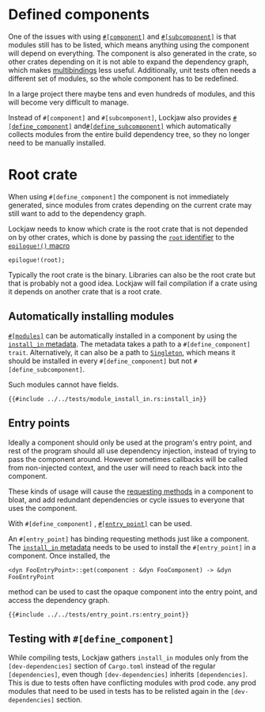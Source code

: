 # Defined components

One of the issues with
using [`#[component]`](https://docs.rs/lockjaw/latest/lockjaw/attr.component.html#)
and [`#[subcomponent]`](https://docs.rs/lockjaw/latest/lockjaw/attr.subcomponent.html) is that
modules still has to be listed, which means anything using the component will depend on everything.
The component is also generated in the crate, so other crates depending on it is not able to expand
the dependency graph, which makes [multibindings](multibindings.md) less useful. Additionally, unit
tests often needs a different set of modules, so the whole component has to be redefined.

In a large project there maybe tens and even hundreds of modules, and this will become very
difficult to manage.

Instead of `#[component]` and `#[subcomponent]`, Lockjaw also
provides [`#[define_component]`](https://docs.rs/lockjaw/latest/lockjaw/attr.define_component.html)
and[`#[define_subcomponent]`](https://docs.rs/lockjaw/latest/lockjaw/attr.define_subcomponent.html)
which automatically collects modules from the entire build dependency tree, so they no longer need
to be manually installed.

# Root crate

When using `#[define_component]` the component is not immediately generated, since modules from
crates depending on the current crate may still want to add to the dependency graph.

Lockjaw needs to know which crate is the root crate that is not depended on by other crates, which
is done by passing
the [`root` identifier](https://docs.rs/lockjaw/latest/lockjaw/macro.epilogue.html#root) to
the [`epilogue!()` macro](https://docs.rs/lockjaw/latest/lockjaw/macro.epilogue.html)

```
epilogue!(root);
```

Typically the root crate is the binary. Libraries can also be the root crate but that is probably
not a good idea. Lockjaw will fail compilation if a crate using it depends on another crate that is
a root crate.

## Automatically installing modules

[`#[modules]`](https://docs.rs/lockjaw/latest/lockjaw/attr.module.html) can be automatically
installed in a component by using
the [`install_in` metadata](https://docs.rs/lockjaw/latest/lockjaw/attr.module.html#install_in). The
metadata takes a path to a `#[define_component]` `trait`. Alternatively, it can also be a path to
[`Singleton`](https://docs.rs/lockjaw/latest/lockjaw/trait.Singleton.html), which means it should be
installed in every `#[define_component]` but not `#[define_subcomponent]`.

Such modules cannot have fields.

```rust,no_run,noplayground
{{#include ../../tests/module_install_in.rs:install_in}}
```

## Entry points

Ideally a component should only be used at the program's entry point, and rest of the program should
all use dependency injection, instead of trying to pass the component around. However sometimes
callbacks will be called from non-injected context, and the user will need to reach back into the
component.

These kinds of usage will cause the [requesting methods](request.md) in a component to bloat, and
add redundant dependencies or cycle issues to everyone that uses the component.

With `#[define_component]`
, [`#[entry_point]`](https://docs.rs/lockjaw/latest/lockjaw/attr.entry_point.html) can be used.

An `#[entry_point]` has binding requesting methods just like a component.
The [`install_in` metadata]() needs to be used to install the `#[entry_point]` in a component. Once
installed, the

```rust,no_run,noplayground
<dyn FooEntryPoint>::get(component : &dyn FooComponent) -> &dyn FooEntryPoint
```

method can be used to cast the opaque component into the entry point, and access the dependency
graph.

```rust,no_run,noplayground
{{#include ../../tests/entry_point.rs:entry_point}}
```

## Testing with `#[define_component]`

While compiling tests, Lockjaw gathers `install_in` modules only from the `[dev-dependencies]`
section of `Cargo.toml` instead of the regular `[dependencies]`, even though `[dev-dependencies]`
inherits `[dependencies]`. This is due to tests often have conflicting modules with prod code. any
prod modules that need to be used in tests has to be relisted again in the `[dev-dependencies]`
section. 